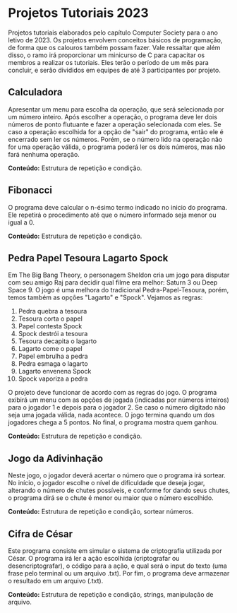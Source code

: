 # Projetos Tutoriais 2023

Projetos tutoriais elaborados pelo capítulo Computer Society para o ano letivo de 2023. Os projetos envolvem conceitos básicos de programação, de forma que os calouros também possam fazer. Vale ressaltar que além disso, o ramo irá proporcionar um minicurso de C para capacitar os membros a realizar os tutoriais.
Eles terão o período de um mês para concluir, e serão divididos em equipes de até 3 participantes por projeto.

## Calculadora

Apresentar um menu para escolha da operação, que será selecionada por um número inteiro. Após escolher a operação, o programa deve ler dois números de ponto flutuante e fazer a operação selecionada com eles. Se caso a operação escolhida for a opção de "sair" do programa, então ele é encerrado sem ler os números. Porém, se o número lido na operação não for uma operação válida, o programa poderá ler os dois números, mas não fará nenhuma operação.

**Conteúdo:** Estrutura de repetição e condição.

## Fibonacci

O programa deve calcular o n-ésimo termo indicado no inicio do programa. Ele repetirá o procedimento até que o número informado seja menor ou igual a 0.

**Conteúdo:** Estrutura de repetição e condição.

## Pedra Papel Tesoura Lagarto Spock

Em The Big Bang Theory, o personagem Sheldon cria um jogo para disputar com seu amigo Raj para decidir qual filme era melhor: Saturn 3 ou Deep Space 9. O jogo é uma melhora do tradicional Pedra-Papel-Tesoura, porém, temos também as opções "Lagarto" e "Spock". Vejamos as regras:

1. Pedra quebra a tesoura
2. Tesoura corta o papel
3. Papel contesta Spock
4. Spock destrói a tesoura
5. Tesoura decapita o lagarto
6. Lagarto come o papel
7. Papel embrulha a pedra
8. Pedra esmaga o lagarto
9. Lagarto envenena Spock
10. Spock vaporiza a pedra

O projeto deve funcionar de acordo com as regras do jogo. O programa exibirá um menu com as opções de jogada (indicadas por números inteiros) para o jogador 1 e depois para o jogador 2. Se caso o número digitado não seja uma jogada válida, nada acontece. O jogo termina quando um dos jogadores chega a 5 pontos. No final, o programa mostra quem ganhou.

**Conteúdo:** Estrutura de repetição e condição.

## Jogo da Adivinhação

Neste jogo, o jogador deverá acertar o número que o programa irá sortear. No início, o jogador escolhe o nível de dificuldade que deseja jogar, alterando o número de chutes possíveis, e conforme for dando seus chutes, o programa dirá se o chute é menor ou maior que o número escolhido.

**Conteúdo:** Estrutura de repetição e condição, sortear números.

## Cifra de César

Este programa consiste em simular o sistema de criptografia utilizada por César. O programa irá ler a ação escolhida (criptografar ou desencriptografar), o código para a ação, e qual será o input do texto (uma frase pelo terminal ou um arquivo .txt). Por fim, o programa deve armazenar o resultado em um arquivo (.txt).

**Conteúdo:** Estrutura de repetição e condição, strings, manipulação de arquivo.